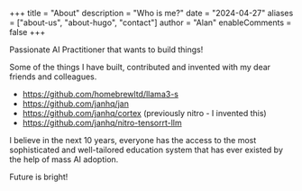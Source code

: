+++
title = "About"
description = "Who is me?"
date = "2024-04-27"
aliases = ["about-us", "about-hugo", "contact"]
author = "Alan"
enableComments = false
+++

Passionate AI Practitioner that wants to build things!

Some of the things I have built, contributed and invented with my dear friends and colleagues.

* https://github.com/homebrewltd/llama3-s
* https://github.com/janhq/jan
* https://github.com/janhq/cortex (previously nitro - I invented this)
* https://github.com/janhq/nitro-tensorrt-llm

I believe in the next 10 years, everyone has the access to the most sophisticated and well-tailored education system that has ever existed by the help of mass AI adoption.

Future is bright!
